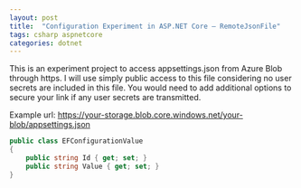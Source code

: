 ```yaml
---
layout: post
title:  "Configuration Experiment in ASP.NET Core – RemoteJsonFile"
tags: csharp aspnetcore
categories: dotnet
---
```

This is an experiment project to access appsettings.json from Azure Blob through https. I will use simply public access to this file considering no user secrets are included in this file. You would need to add additional options to secure your link if any user secrets are transmitted.

Example url: https://your-storage.blob.core.windows.net/your-blob/appsettings.json

```csharp
public class EFConfigurationValue
{
    public string Id { get; set; }
    public string Value { get; set; }
}
```